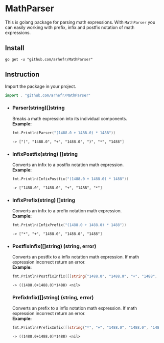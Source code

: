 # MathParser
This is golang package for parsing math expressions. With ```MathParser``` you can easily working with prefix, infix and postfix notation of math expressions.
## Install
```shell
go get -u "github.com/arhefr/MathParser"
```
## Instruction
Import the package in your project.
```Go
import . "github.com/arhefr/MathParser"
```
- ### Parser(string)[]string
  Breaks a math expression into its individual components.\
  **Example:**
  ```Go
  fmt.Println(Parser("(1488.0 + 1488.0) * 1488"))
  ```
  ```-> ["(", "1488.0", "+", "1488.0", ")", "*", "1488"]```
- ### InfixPostfix(string) []string
  Converts an infix to a postfix notation math expression.\
  **Example:**
  ```Go
  fmt.Println(InfixPostfix("(1488.0 + 1488.0) * 1488"))
  ```
  ```-> ["1488.0", "1488.0", "+", "1488", "*"]```
- ### InfixPrefix(string) []string
  Converts an infix to a prefix notation math expression.\
  **Example:**
  ```Go
  fmt.Println(InfixPrefix("(1488.0 + 1488.0) * 1488"))
  ```
  ```-> ["*", "+", "1488.0", "1488.0", "1488"]```
- ### PostfixInfix([]string) (string, error)
  Converts an postfix to a infix notation math expression. If math expression incorrect return an error.\
  **Example:**
  ```Go
  fmt.Println(PostfixInfix([]string{"1488.0", "1488.0", "+", "1488", "*"}))
  ```
  ```-> ((1488.0+1488.0)*1488) <nil>```
  ### PrefixInfix([]string) (string, error)
  Converts an prefix to a infix notation math expression. If math expression incorrect return an error.\
  **Example:**
  ```Go
  fmt.Println(PrefixInfix([]string{"*", "+", "1488.0", "1488.0", "1488"}))
  ```
  ```-> ((1488.0+1488.0)*1488) <nil>```
